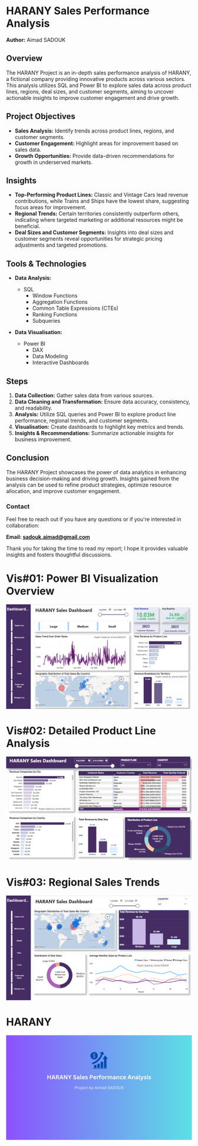 # HARANY Sales Performance Analysis

**Author:** Aimad SADOUK  
## Overview

The HARANY Project is an in-depth sales performance analysis of HARANY, a fictional company providing innovative products across various sectors. This analysis utilizes SQL and Power BI to explore sales data across product lines, regions, deal sizes, and customer segments, aiming to uncover actionable insights to improve customer engagement and drive growth.

## Project Objectives

- **Sales Analysis:** Identify trends across product lines, regions, and customer segments.
- **Customer Engagement:** Highlight areas for improvement based on sales data.
- **Growth Opportunities:** Provide data-driven recommendations for growth in underserved markets.

## Insights

- **Top-Performing Product Lines:** Classic and Vintage Cars lead revenue contributions, while Trains and Ships have the lowest share, suggesting focus areas for improvement.
- **Regional Trends:** Certain territories consistently outperform others, indicating where targeted marketing or additional resources might be beneficial.
- **Deal Sizes and Customer Segments:** Insights into deal sizes and customer segments reveal opportunities for strategic pricing adjustments and targeted promotions.

## Tools & Technologies

- **Data Analysis:** 
  - SQL 
    - Window Functions
    - Aggregation Functions
    - Common Table Expressions (CTEs)
    - Ranking Functions
    - Subqueries

- **Data Visualisation:** 
  - Power BI 
    - DAX 
    - Data Modeling 
    - Interactive Dashboards

## Steps

1. **Data Collection:** Gather sales data from various sources.
2. **Data Cleaning and Transformation:** Ensure data accuracy, consistency, and readability.
3. **Analysis:** Utilize SQL queries and Power BI to explore product line performance, regional trends, and customer segments.
4. **Visualisation:** Create dashboards to highlight key metrics and trends.
5. **Insights & Recommendations:** Summarize actionable insights for business improvement.

## Conclusion

The HARANY Project showcases the power of data analytics in enhancing business decision-making and driving growth. Insights gained from the analysis can be used to refine product strategies, optimize resource allocation, and improve customer engagement.

### Contact

Feel free to reach out if you have any questions or if you're interested in collaboration:

**Email: sadouk.aimad@gmail.com**

Thank you for taking the time to read my report; I hope it provides valuable insights and fosters thoughtful discussions.

# Vis#01: Power BI Visualization Overview
![image alt text](https://github.com/AimadSADOUK/HARANY-Sales-Performance-Analysis_SQL_Power-BI/blob/main/2-%20Page01.PNG)

# Vis#02: Detailed Product Line Analysis
![image alt text](https://github.com/AimadSADOUK/HARANY-Sales-Performance-Analysis_SQL_Power-BI/blob/main/3-%20Page02.PNG)

# Vis#03: Regional Sales Trends
![image alt text](https://github.com/AimadSADOUK/HARANY-Sales-Performance-Analysis_SQL_Power-BI/blob/main/4-%20Page03.PNG)

# HARANY
![image alt text](https://github.com/AimadSADOUK/HARANY-Sales-Performance-Analysis_SQL_Power-BI/blob/main/HARANY.png)
